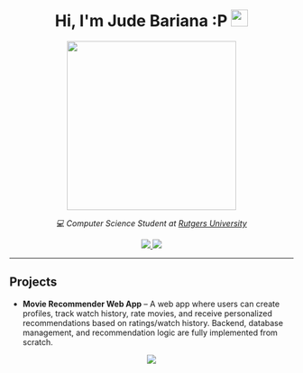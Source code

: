 <div align="center">
  <h1>
    Hi, I'm Jude Bariana :P 
    <img src="https://github.githubassets.com/images/mona-whisper.gif" height="30" />
  </h1>

  <img src="https://giffiles.alphacoders.com/112/112024.gif" width="300" />

  <p>
    <em>💻 Computer Science Student at <a href="https://www.rutgers.edu/">Rutgers University</a></em>

  </p>

  <p>
    <a href="https://github.com/jbariana">
      <img src="https://img.shields.io/github/followers/jbariana?label=Follow&style=social" />
    </a>
    <a href="https://github.com/jbariana">
      <img src="https://komarev.com/ghpvc/?username=JudeBariana&color=brightgreen" />
    </a>
  </p>
</div>

---

## Projects
- **Movie Recommender Web App** – A web app where users can create profiles, track watch history, rate movies, and receive personalized recommendations based on ratings/watch history. Backend, database management, and recommendation logic are fully implemented from scratch.


<p align="center">
  <a href="https://github.com/jbariana">
    <img src="https://github-readme-stats.vercel.app/api/top-langs/?username=jbariana&layout=compact&theme=radical" />
  </a>
</p>

